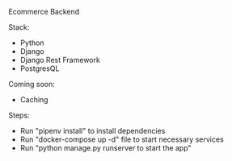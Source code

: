 Ecommerce Backend

Stack:
  * Python
  * Django
  * Django Rest Framework
  * PostgresQL

Coming soon:
  * Caching

Steps:
  * Run "pipenv install" to install dependencies
  * Run "docker-compose up -d" file to start necessary services
  * Run "python manage.py runserver to start the app"
